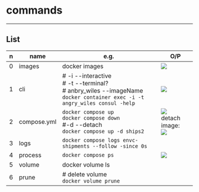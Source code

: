 # commands

---

## List
|n|name|e.g.|O/P|
|-|----|----|---|
|0|images|docker images|[<img src="https://i.imgur.com/rvJwd1H.png">](https://i.imgur.com/rvJwd1H.png)|
|1|cli |# -i --interactive<br/> # -t --terminal?<br/> # anbry_wiles --imageName<br/>`docker container exec -i -t angry_wiles consul -help`|[<img src="https://i.imgur.com/RiMUEej.png">](https://i.imgur.com/RiMUEej.png)|
|2|compose.yml|`docker compose up`<br/>`docker compose down`<br/>#-d --detach <imageName> <br/>`docker compose up -d ships2`|[<img src="https://i.imgur.com/CUMAjk2.png">](https://i.imgur.com/CUMAjk2.png)<br/>detach image:<br/> [<img src="https://i.imgur.com/u5PVkHK.png">](https://i.imgur.com/u5PVkHK.png)|
|3|logs|`docker compose logs envc-shipments --follow -since 0s`||
|4|process|`docker compose ps`|[<img src="https://i.imgur.com/ax6Ttif.png">](https://i.imgur.com/ax6Ttif.png)|
|5|volume|docker volume ls||
|6|prune|# delete volume<br/> `docker volume prune`||
